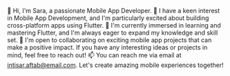 👋 Hi, I'm Sara, a passionate Mobile App Developer.
👀 I have a keen interest in Mobile App Development, and I'm particularly excited about building cross-platform apps using Flutter.
🌱 I'm currently immersed in learning and mastering Flutter, and I'm always eager to expand my knowledge and skill set.
💞️ I'm open to collaborating on exciting mobile app projects that can make a positive impact. If you have any interesting ideas or projects in mind, feel free to reach out!
📫 You can reach me via email at intisar.aftab@email.com. Let's create amazing mobile experiences together!
<!---
saraaftab9/saraaftab9 is a ✨ special ✨ repository because its `README.md` (this file) appears on your GitHub profile.
You can click the Preview link to take a look at your changes.
--->
